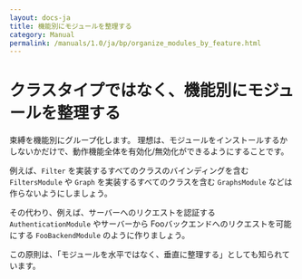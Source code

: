 ```yaml
---
layout: docs-ja
title: 機能別にモジュールを整理する
category: Manual
permalink: /manuals/1.0/ja/bp/organize_modules_by_feature.html
---
```

# クラスタイプではなく、機能別にモジュールを整理する

束縛を機能別にグループ化します。
理想は、モジュールをインストールするかしないかだけで、動作機能全体を有効化/無効化ができるようにすることです。

例えば、`Filter` を実装するすべてのクラスのバインディングを含む `FiltersModule` や `Graph` を実装するすべてのクラスを含む `GraphsModule` などは作らないようにしましょう。

その代わり、例えば、サーバーへのリクエストを認証する `AuthenticationModule` やサーバーから Fooバックエンドへのリクエストを可能にする `FooBackendModule` のように作りましょう。

この原則は、「モジュールを水平ではなく、垂直に整理する」としても知られています。
